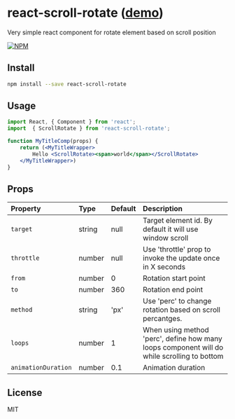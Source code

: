 # react-scroll-rotate ([demo](https://giladk.github.io/react-scroll-rotate/))
Very simple react component for rotate element based on scroll position

[![NPM](https://img.shields.io/npm/v/react-scroll-rotate.svg)](https://www.npmjs.com/package/react-scroll-rotate)

## Install

```bash
npm install --save react-scroll-rotate
```

## Usage

```jsx
import React, { Component } from 'react';
import  { ScrollRotate } from 'react-scroll-rotate';

function MyTitleComp(props) {
    return (<MyTitleWrapper>
        Hello <ScrollRotate><span>world</span></ScrollRotate>
    </MyTitleWrapper>)
}
```

## Props

| Property      | Type               | Default                               | Description                                                                                                                                  |
|:--------------|:-------------------|:--------------------------------------|:---------------------------------------------------------------------------------------------------------------------------------------------|
| `target`  | string | null | Target element id. By default it will use window scroll |
| `throttle`  | number           | null                                  | Use 'throttle' prop to invoke the update once in X seconds |
| `from`  | number           | 0                         | Rotation start point  |
| `to`  | number           | 360                                  | Rotation end point |
| `method`  | string           | 'px'                         | Use 'perc' to change rotation based on scroll percantges. |
| `loops`  | number           | 1                                  | When using method 'perc', define how many loops component will do while scrolling to bottom |
| `animationDuration`  | number           | 0.1                                  | Animation duration  |

## License

MIT
